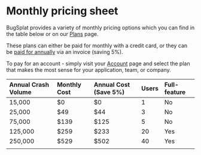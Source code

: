 # Monthly pricing sheet

BugSplat provides a variety of monthly pricing options which you can find in the table below or on our [Plans](https://www.bugsplat.com/pricing/) page.  

These plans can either be paid for monthly with a credit card, or they can be [paid for annually](pricing-faqs.md#can-i-pay-annually) via an invoice \(saving 5%\).

To pay for an account - simply visit your [Account](https://app.bugsplat.com/v2/account) page and select the plan that makes the most sense for your application, team, or company.

| Annual Crash Volume | Monthly Cost | Annual Cost \(Save 5%\) | Users | Full-feature |
| :--- | :--- | :--- | :--- | :--- |
| 15,000 | $0 | $0 | 1 | No |
| 25,000 | $49 | $44 | 3 | No |
| 75,000 | $139 | $125 | 5 | No |
| 125,000 | $259 | $233 | 20 | Yes |
| 250,000 | $529 | $502 | 40 | Yes |
|  |  |  |  |  |

